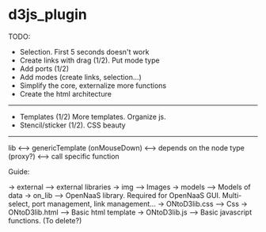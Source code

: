 d3js_plugin
===========

TODO:
 - Selection. First 5 seconds doesn't work
 - Create links with drag (1/2). Put mode type
 - Add ports (1/2)
 - Add modes (create links, selection...)
 - Simplify the core, externalize more functions
 - Create the html architecture

-----
 - Templates (1/2) More templates. Organize js.
 - Stencil/sticker (1/2). CSS beauty

-----

lib <--> genericTemplate (onMouseDown) <--> depends on the node type (proxy?) <--> call specific function



Guide:

-> external --> external libraries
-> img --> Images
-> models --> Models of data
-> on_lib --> OpenNaaS library. Required for OpenNaaS GUI. Multi-select, port management, link management...
-> ONtoD3lib.css --> Css
-> ONtoD3lib.html --> Basic html template
-> ONtoD3lib.js --> Basic javascript functions. (To delete?)

